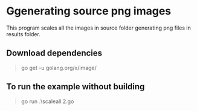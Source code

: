 # Ggenerating source png images

This program scales all the images in source folder generating png files in results folder.

## Download dependencies

> go get -u golang.org/x/image/

## To run the example without building

> go run .\scaleall.2.go
